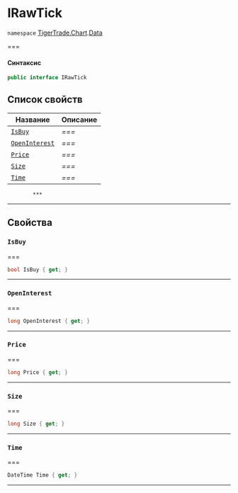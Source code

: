 # IRawTick

`namespace` [TigerTrade.Chart](../../../).[Data](./)

\===

#### Синтаксис

```csharp
public interface IRawTick
```

## Список свойств

| Название                                               | Описание |
| ------------------------------------------------------ | -------- |
| [`IsBuy`](irawtick.cs.md#property-isbuy)               | _===_    |
| [`OpenInterest`](irawtick.cs.md#property-openinterest) | _===_    |
| [`Price`](irawtick.cs.md#property-price)               | _===_    |
| [`Size`](irawtick.cs.md#property-size)                 | _===_    |
| [`Time`](irawtick.cs.md#property-time)                 | _===_    |

```
        ***  
```

***

## Свойства

### `IsBuy` <a href="#property-isbuy" id="property-isbuy"></a>

\===

```csharp
bool IsBuy { get; }
```

***

### `OpenInterest` <a href="#property-openinterest" id="property-openinterest"></a>

\===

```csharp
long OpenInterest { get; }
```

***

### `Price` <a href="#property-price" id="property-price"></a>

\===

```csharp
long Price { get; }
```

***

### `Size` <a href="#property-size" id="property-size"></a>

\===

```csharp
long Size { get; }
```

***

### `Time` <a href="#property-time" id="property-time"></a>

\===

```csharp
DateTime Time { get; }
```

***
